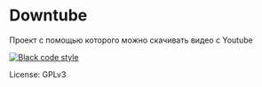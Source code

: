 # Downtube

Проект с помощью которого можно скачивать видео с Youtube

[![Black code style](https://img.shields.io/badge/code%20style-black-000000.svg)](https://github.com/ambv/black)

License: GPLv3
